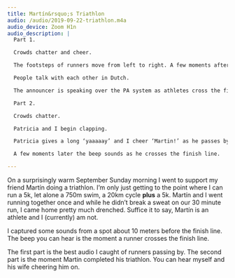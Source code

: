 ```yaml
---
title: Martín&rsquo;s Triathlon
audio: /audio/2019-09-22-triathlon.m4a
audio_device: Zoom H1n
audio_description: |
  Part 1.

  Crowds chatter and cheer.

  The footsteps of runners move from left to right. A few moments after each runner passes a beep sounds to mark the completion of their run.

  People talk with each other in Dutch.

  The announcer is speaking over the PA system as athletes cross the finish line.

  Part 2.

  Crowds chatter.

  Patricia and I begin clapping.

  Patricia gives a long ‘yaaaaay’ and I cheer ‘Martin!’ as he passes by.

  A few moments later the beep sounds as he crosses the finish line.

---
```


On a surprisingly warm September Sunday morning I went to support my friend Martín doing a triathlon. I’m only just getting to the point where I can run a 5k, let alone a 750m swim, a 20km cycle **plus** a 5k. Martín and I went running together once and while he didn’t break a sweat on our 30 minute run, I came home pretty much drenched. Suffice it to say, Martín is an athlete and I (currently) am not.

I captured some sounds from a spot about 10 meters before the finish line. The beep you can hear is the moment a runner crosses the finish line.

The first part is the best audio I caught of runners passing by. The second part is the moment Martin completed his triathlon. You can hear myself and his wife cheering him on.
